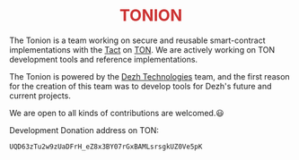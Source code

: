<h1 align="center" style="color: #cc3333;">
TONION 
</h1>


The Tonion is a team working on secure and reusable smart-contract implementations with the [Tact](https://tact-lang.org) on [TON](https://ton.org).
We are actively working on TON development tools and reference implementations.

The Tonion is powered by the [Dezh Technologies](https://github.com/dezh-tech) team, and the first reason for the creation of this team was to develop tools for Dezh's future and current projects.

We are open to all kinds of contributions are welcomed.😃

Development Donation address on TON:
```
UQD63zTu2w9zUaDFrH_eZ8x3BY07rGxBAMLsrsgkUZ0Ve5pK
```

